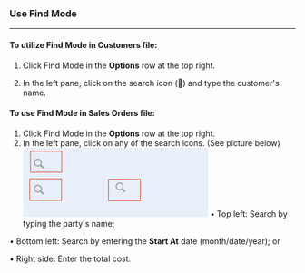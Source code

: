 ### Use Find Mode
______________________

#### To utilize **Find Mode** in **Customers** file: 

1. Click Find Mode in the **Options** row at the top right. 

2. In the left pane, click on the search icon (🔎) and type the customer's name. 




#### To use **Find Mode** in **Sales Orders** file: 

1. Click Find Mode in the **Options** row at the top right. 
2. In the left pane, click on any of the search icons.  (See picture below) ![](https://github.com/Fx-Professional-Services/HorizonDocs/blob/main/assets/4_sales_order_find_mode.png)
• Top left: Search by typing the party's name; 

• Bottom left: Search by entering the **Start At** date (month/date/year); or

• Right side: Enter the total cost. 


